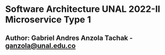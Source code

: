# Software Architecture UNAL 2022-II Microservice Type 1

## Author: Gabriel Andres Anzola Tachak - [ganzola@unal.edu.co](mailto:ganzola@unal.edu.co)

